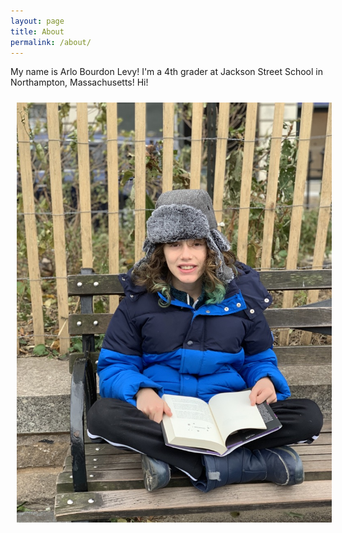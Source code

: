 ```yaml
---
layout: page
title: About
permalink: /about/
---
```


My name is Arlo Bourdon Levy! I'm a 4th grader at Jackson Street School in Northampton, Massachusetts! Hi!

  <img src="/pics/arlo.jpg" alt-="Arlo portrait" align="left" hspace="10" vspace="10">
